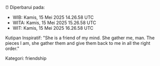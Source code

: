 ⏰ Diperbarui pada:
- WIB: Kamis, 15 Mei 2025 14.26.58 UTC
- WITA: Kamis, 15 Mei 2025 15.26.58 UTC
- WIT: Kamis, 15 Mei 2025 16.26.58 UTC

Kutipan Inspiratif:
"She is a friend of my mind. She gather me, man. The pieces I am, she gather them and give them back to me in all the right order."


Kategori: friendship

